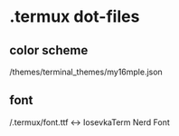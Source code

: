 # .termux dot-files

## color scheme

/themes/terminal_themes/my16mple.json

## font

/.termux/font.ttf <-> IosevkaTerm Nerd Font
